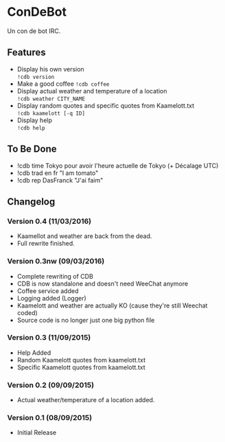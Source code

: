 # ConDeBot
Un con de bot IRC. 

## Features
* Display his own version  
``!cdb version``
* Make a good coffee
``!cdb coffee``
* Display actual weather and temperature of a location  
``!cdb weather CITY_NAME``
* Display random quotes and specific quotes from Kaamelott.txt  
``!cdb kaamelott [-q ID]``
* Display help  
``!cdb help``

## To Be Done
* !cdb time Tokyo pour avoir l'heure actuelle de Tokyo (+ Décalage UTC)
* !cdb trad en fr "I am tomato"
* !cdb rep DasFranck "J'ai faim"

## Changelog
### Version 0.4 (11/03/2016)
* Kaamellot and weather are back from the dead.
* Full rewrite finished.

### Version 0.3nw (09/03/2016)
* Complete rewriting of CDB
* CDB is now standalone and doesn't need WeeChat anymore
* Coffee service added
* Logging added (Logger)
* Kaamelott and weather are actually KO (cause they're still Weechat coded)
* Source code is no longer just one big python file

### Version 0.3 (11/09/2015)
* Help Added
* Random Kaamelott quotes from kaamelott.txt
* Specific Kaamelott quotes from kaamelott.txt

### Version 0.2 (09/09/2015)
* Actual weather/temperature of a location added.

### Version 0.1 (08/09/2015)
* Initial Release
